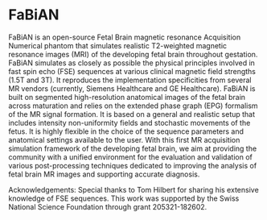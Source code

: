 # FaBiAN
FaBiAN is an open-source Fetal Brain magnetic resonance Acquisition Numerical phantom that simulates realistic T2-weighted magnetic resonance images (MRI) of the developing fetal brain throughout gestation. FaBiAN simulates as closely as possible the physical principles involved in fast spin echo (FSE) sequences at various clinical magnetic field strengths (1.5T and 3T). It reproduces the implementation specificities from several MR vendors (currently, Siemens Healthcare and GE Healthcare). FaBiAN is built on segmented high-resolution anatomical images of the fetal brain across maturation and relies on the extended phase graph (EPG) formalism of the MR signal formation. It is based on a general and realistic setup that includes intensity non-uniformity fields and stochastic movements of the fetus. It is highly flexible in the choice of the sequence parameters and anatomical settings available to the user. With this first MR acquisition simulation framework of the developing fetal brain, we aim at providing the community with a unified environment for the evaluation and validation of various post-processing techniques dedicated to improving the analysis of fetal brain MR images and supporting accurate diagnosis.

Acknowledgements: Special thanks to Tom Hilbert for sharing his extensive knowledge of FSE sequences. This work was supported by the Swiss National Science Foundation through grant 205321-182602.

